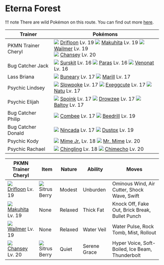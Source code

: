 # Eterna Forest

!!! note
    There are wild Pokémon on this route. You can find out more [here](/wild_pokemon/eterna_forest/).


Trainer                    | Pokémons
---                        | ---
PKMN Trainer Cheryl        | ![][425]  [Drifloon] Lv. 19  ![][296]  [Makuhita] Lv. 19  ![][320]  [Wailmer] Lv. 19 <br> ![][113]  [Chansey] Lv. 20
Bug Catcher Jack           | ![][283]  [Surskit] Lv. 16  ![][046]  [Paras] Lv. 16  ![][048]  [Venonat] Lv. 16
Lass Briana                | ![][427]  [Buneary] Lv. 17  ![][183]  [Marill] Lv. 17
Psychic Lindsey            | ![][079]  [Slowpoke] Lv. 17  ![][102]  [Exeggcute] Lv. 17  ![][177]  [Natu] Lv. 17
Psychic Elijah             | ![][325]  [Spoink] Lv. 17  ![][096]  [Drowzee] Lv. 17  ![][343]  [Baltoy] Lv. 17
Bug Catcher Philip         | ![][415]  [Combee] Lv. 17  ![][015]  [Beedrill] Lv. 19
Bug Catcher Donald         | ![][290]  [Nincada] Lv. 17  ![][269]  [Dustox] Lv. 19
Psychic Kody               | ![][439]  [Mime Jr.] Lv. 18  ![][122]  [Mr. Mime] Lv. 20
Psychic Rachael            | ![][433]  [Chingling] Lv. 18  ![][358]  [Chimecho] Lv. 20

PKMN Trainer Cheryl | Item          | Nature  | Ability       | Moves
---                 | ---           | ---     | ---           | ---
![][425]<br> [Drifloon] Lv. 19        | ![][sitrus-berry]<br> Sitrus Berry      | Modest   | Unburden            | Ominous Wind, Air Cutter, Shock Wave, Swift
![][296]<br> [Makuhita] Lv. 19        | None                                    | Relaxed  | Thick Fat           | Knock Off, Fake Out, Brick Break, Bullet Punch
![][320]<br> [Wailmer] Lv. 19         | None                                    | Relaxed  | Water Veil          | Water Pulse, Rock Tomb, Mist, Rollout
![][113]<br> [Chansey] Lv. 20         | ![][sitrus-berry]<br> Sitrus Berry      | Quiet    | Serene Grace        | Hyper Voice, Soft-Boiled, Ice Beam, Thunderbolt


[Beedrill]: /pokemon_changes/015/
[Paras]: /pokemon_changes/046/
[Venonat]: /pokemon_changes/048/
[Slowpoke]: /pokemon_changes/079/
[Drowzee]: /pokemon_changes/096/
[Exeggcute]: /pokemon_changes/102/
[Chansey]: /pokemon_changes/113/
[Mr. Mime]: /pokemon_changes/122/
[Natu]: /pokemon_changes/177/
[Marill]: /pokemon_changes/183/
[Dustox]: /pokemon_changes/269/
[Surskit]: /pokemon_changes/283/
[Nincada]: /pokemon_changes/290/
[Makuhita]: /pokemon_changes/296/
[Wailmer]: /pokemon_changes/320/
[Spoink]: /pokemon_changes/325/
[Baltoy]: /pokemon_changes/343/
[Chimecho]: /pokemon_changes/358/
[Combee]: /pokemon_changes/415/
[Drifloon]: /pokemon_changes/425/
[Buneary]: /pokemon_changes/427/
[Chingling]: /pokemon_changes/433/
[Mime Jr.]: /pokemon_changes/439/
[sitrus-berry]: /img/items/sitrus-berry.png
[015]: /img/pokemon/015.png
[046]: /img/pokemon/046.png
[048]: /img/pokemon/048.png
[079]: /img/pokemon/079.png
[096]: /img/pokemon/096.png
[102]: /img/pokemon/102.png
[113]: /img/pokemon/113.png
[122]: /img/pokemon/122.png
[177]: /img/pokemon/177.png
[183]: /img/pokemon/183.png
[269]: /img/pokemon/269.png
[283]: /img/pokemon/283.png
[290]: /img/pokemon/290.png
[296]: /img/pokemon/296.png
[320]: /img/pokemon/320.png
[325]: /img/pokemon/325.png
[343]: /img/pokemon/343.png
[358]: /img/pokemon/358.png
[415]: /img/pokemon/415.png
[425]: /img/pokemon/425.png
[427]: /img/pokemon/427.png
[433]: /img/pokemon/433.png
[439]: /img/pokemon/439.png
